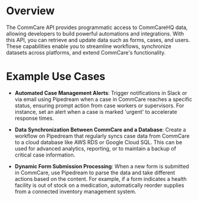# Overview

The CommCare API provides programmatic access to CommCareHQ data, allowing developers to build powerful automations and integrations. With this API, you can retrieve and update data such as forms, cases, and users. These capabilities enable you to streamline workflows, synchronize datasets across platforms, and extend CommCare's functionality.

# Example Use Cases

- **Automated Case Management Alerts**: Trigger notifications in Slack or via email using Pipedream when a case in CommCare reaches a specific status, ensuring prompt action from case workers or supervisors. For instance, set an alert when a case is marked 'urgent' to accelerate response times.

- **Data Synchronization Between CommCare and a Database**: Create a workflow on Pipedream that regularly syncs case data from CommCare to a cloud database like AWS RDS or Google Cloud SQL. This can be used for advanced analytics, reporting, or to maintain a backup of critical case information.

- **Dynamic Form Submission Processing**: When a new form is submitted in CommCare, use Pipedream to parse the data and take different actions based on the content. For example, if a form indicates a health facility is out of stock on a medication, automatically reorder supplies from a connected inventory management system.
